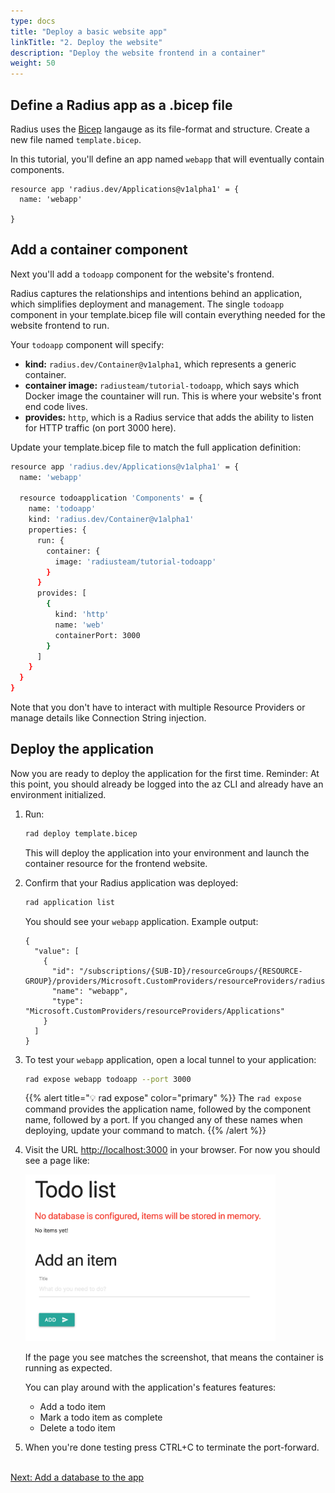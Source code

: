 ```yaml
---
type: docs
title: "Deploy a basic website app"
linkTitle: "2. Deploy the website"
description: "Deploy the website frontend in a container"
weight: 50
---
```



## Define a Radius app as a .bicep file

Radius uses the [Bicep](https://docs.microsoft.com/en-us/azure/azure-resource-manager/templates/bicep-overview) langauge as its file-format and structure. Create a new file named `template.bicep`.

In this tutorial, you'll define an app named `webapp` that will eventually contain components. 

```
resource app 'radius.dev/Applications@v1alpha1' = {
  name: 'webapp'

}
```

## Add a container component 

Next you'll add a `todoapp` component for the website's frontend.

Radius captures the relationships and intentions behind an application, which simplifies deployment and management. The single `todoapp` component in your template.bicep file will contain everything needed for the website frontend to run. 

Your `todoapp` component will specify:  
- **kind:** `radius.dev/Container@v1alpha1`, which represents a generic container. 
- **container image:** `radiusteam/tutorial-todoapp`, which says which Docker image the countainer will run. This is where your website's front end code lives. 
- **provides:** `http`, which is a Radius service that adds the ability to listen for HTTP traffic (on port 3000 here).

Update your template.bicep file to match the full application definition:

```sh
resource app 'radius.dev/Applications@v1alpha1' = {
  name: 'webapp'

  resource todoapplication 'Components' = {
    name: 'todoapp'
    kind: 'radius.dev/Container@v1alpha1'
    properties: {
      run: {
        container: {
          image: 'radiusteam/tutorial-todoapp'
        }
      }
      provides: [
        {
          kind: 'http'
          name: 'web'
          containerPort: 3000
        }
      ]
    }
  }
}
```

Note that you don't have to interact with multiple Resource Providers or manage details like Connection String injection.   

## Deploy the application 

Now you are ready to deploy the application for the first time. 
Reminder: At this point, you should already be logged into the az CLI and already have an environment initialized. 

1. Run:

   ```sh
   rad deploy template.bicep
   ```

   This will deploy the application into your environment and launch the container resource for the frontend website. 

1. Confirm that your Radius application was deployed:

   ```sh
   rad application list
   ```
   
   You should see your `webapp` application. Example output: 
   ```
   {
     "value": [
       {
         "id": "/subscriptions/{SUB-ID}/resourceGroups/{RESOURCE-GROUP}/providers/Microsoft.CustomProviders/resourceProviders/radius/Applications/webapp",
         "name": "webapp",
         "type": "Microsoft.CustomProviders/resourceProviders/Applications"
       }
     ]
   }
   ```

1. To test your `webapp` application, open a local tunnel to your application:

   ```sh
   rad expose webapp todoapp --port 3000
   ```

   {{% alert title="💡 rad expose" color="primary" %}}
   The `rad expose` command provides the application name, followed by the component name, followed by a port. If you changed any of these names when deploying, update your command to match.
   {{% /alert %}}

1. Visit the URL [http://localhost:3000](http://localhost:3000) in your browser. For now you should see a page like:

   <img src="todoapp-nodb.png" width="400" alt="screenshot of the todo application with no database">

   If the page you see matches the screenshot, that means the container is running as expected. 

   You can play around with the application's features features:
   - Add a todo item
   - Mark a todo item as complete
   - Delete a todo item

1. When you're done testing press CTRL+C to terminate the port-forward.

<br /><a class="btn btn-primary" href="{{< ref add-database.md >}}" role="button">Next: Add a database to the app</a>
